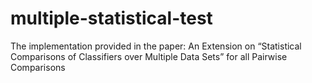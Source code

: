 # multiple-statistical-test
The implementation provided in the paper: An Extension on “Statistical Comparisons of Classifiers over Multiple Data Sets” for all Pairwise Comparisons
